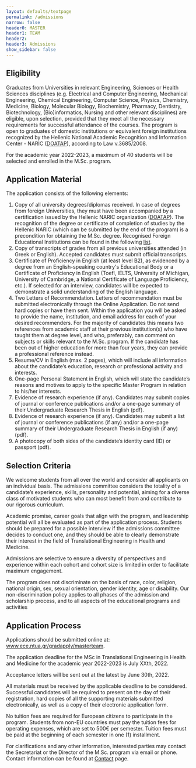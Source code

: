 ```yaml
---
layout: defaults/textpage
permalink: /admissions
narrow: false
header0: MASTER
header1: TEAM
header2:
header3: Admissions
show_sidebar: false
---
```

<div class="container">
    <div class="row flex-column">
        <h2 class="my-3">Eligibility</h2>
        <p>
            Graduates from Universities in relevant Engineering, Sciences or Health Sciences disciplines (e.g. Electrical and Computer
            Engineering, Mechanical Engineering, Chemical Engineering, Computer Science, Physics, Chemistry, Medicine, Biology,
            Molecular Biology, Biochemistry, Pharmacy, Dentistry, Biotechnology, (Bio)informatics, Nursing and other relevant disciplines)
            are eligible, upon selection, provided that they meet all the necessary requirements for successful attendance of the courses.
            The program is open to graduates of domestic institutions or equivalent foreign institutions recognized by the Hellenic
            National Academic Recognition and Information Center - NARIC (<a href="http://www.doatap.gr/en/index.php" target="_blank" class="font-weight-bold">DOATAP</a>), according to Law ν.3685/2008.
        </p>
        <p>
            For the academic year 2022-2023, a maximum of 40 students will be selected and enrolled in the M.Sc. program.
        </p>
        <h2 class="my-3" >Application Material</h2>
        <label class="col-12 pl-0">The application consists of the following elements:</label>
        <ol>
            <li class="mb-3">
                Copy of all university degrees/diplomas received. In case of degrees from foreign Universities, they must have been accompanied by a certification issued by the Hellenic NARIC organization (<a href="http://www.doatap.gr/en/index.php" target="_blank" class="font-weight-bold">DOATAP</a>). The recognition of the degree or certificate of completion of studies by the Hellenic NARIC (which can be submitted by the end of the program) is a precondition for obtaining the M.Sc. degree. Recognised Foreign Educational Institutions can be found in the following <a href="https://www.doatap.gr/home_english/foreign_hei/" target="_blank" class="font-weight-bold">list</a>.
            </li>
            <li class="mb-3">
                Copy of transcripts of grades from all previous universities attended (in Greek or English). Accepted candidates must submit official transcripts.
            </li>
            <li class="mb-3">
                Certificate of Proficiency in English (at least level B2), as evidenced by a degree from an English-speaking country's Educational Body or a Certificate of Proficiency in English (Toefl, IELTS, University of Michigan, University of Cambridge, a National Certificate of Language Proficiency, etc.). If selected for an interview, candidates will be expected to demonstrate a solid understanding of the English language.
            </li>
            <li class="mb-3">
                Two Letters of Recommendation. Letters of recommendation must be submitted electronically through the Online Application. Do not send hard copies or have them sent. Within the application you will be asked to provide the name, institution, and email address for each of your desired recommenders. For the majority of candidates this means two references from academic staff at their previous institution(s) who have taught them at degree level, and who, preferably, can comment on subjects or skills relevant to the M.Sc. program. If the candidate has been out of higher education for more than four years, they can provide a professional reference instead.
            </li>
            <li class="mb-3">
                Resume/CV in English (max. 2 pages), which will include all information about the candidate’s education, research or professional activity and interests.
            </li>
            <li class="mb-3">
                One-page Personal Statement in English, which will state the candidate’s reasons and motives to apply to the specific Master Program in relation to his/her interests.
            </li>
            <li class="mb-3">
                Evidence of research experience (if any). Candidates may submit copies of journal or conference publications and/or a one-page summary of their Undergraduate Research Thesis in English (pdf).
            </li>
            <li class="mb-3">
                Evidence of research experience (if any). Candidates may submit a list of journal or conference publications (if any) and/or
                a one-page summary of their Undergraduate Research Thesis in English (if any) (pdf).
            </li>
            <li class="mb-3">
                A photocopy of both sides of the candidate’s identity card (ID) or passport (pdf).
            </li>
        </ol>
        <h2 class="my-3">Selection Criteria</h2>
        <p>
            We welcome students from all over the world and consider all applicants on an individual basis. The admissions committee
            considers the totality of a candidate’s experience, skills, personality and potential, aiming for a diverse class of motivated
            students who can most benefit from and contribute to our rigorous curriculum.
        </p>
        <p>
            Academic promise, career goals that align with the program, and leadership potential will all be evaluated as part of the
            application process. Students should be prepared for a possible interview if the admissions committee decides to conduct
            one, and they should be able to clearly demonstrate their interest in the field of Translational Engineering in Health and
            Medicine.
        </p>
        <p>
            Admissions are selective to ensure a diversity of perspectives and experience within each cohort and cohort size is limited in
            order to facilitate maximum engagement.
        </p>
        <p>
            The program does not discriminate on the basis of race, color, religion, national origin, sex, sexual orientation, gender identity,
            age or disability. Our non-discrimination policy applies to all phases of the admission and scholarship process, and to all
            aspects of the educational programs and activities
        </p>
        <h2 class="my-3">Application Process</h2>
        <p>
            Applications should be submitted online at: <a href="https://www.ece.ntua.gr/gradapply/masterteam" target="_blank">www.ece.ntua.gr/gradapply/masterteam</a>.
        </p>
        <p>
            The application deadline for the MSc in Translational Engineering in Health and Medicine for the academic year 2022-2023 is
            July XXth, 2022.
        </p>
        <p>
            Acceptance letters will be sent out at the latest by June 30th, 2022.
        </p>
        <p>
            All materials must be received by the applicable deadline to be considered. Successful candidates will be required to present
            on the day of their registration, hard copies of all the supporting materials submitted electronically, as well as a copy of their
            electronic application form.
        </p>
        <p>
            No tuition fees are required for European citizens to participate in the program. Students from non-EU countries must pay the
            tuition fees for operating expenses, which are set to 500€ per semester. Tuition fees must be paid at the beginning of each
            semester in one (1) installment.
        </p>
        <p>
            For clarifications and any other information, interested parties may contact the Secretariat or the Director of the M.Sc.
            program via email or phone. Contact information can be found at <a href="{{site.baseurl}}/contact">Contact</a> page.
        </p>
    </div>

</div>
